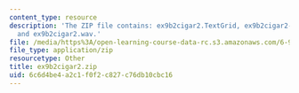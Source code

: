 ```yaml
---
content_type: resource
description: 'The ZIP file contains: ex9b2cigar2.TextGrid, ex9b2cigar2-ans.TextGrid,
  and ex9b2cigar2.wav.'
file: /media/https%3A/open-learning-course-data-rc.s3.amazonaws.com/6-911-transcribing-prosodic-structure-of-spoken-utterances-with-tobi-january-iap-2006/6c6d4be4a2c1f0f2c827c76db10cbc16_ex9b2cigar2.zip
file_type: application/zip
resourcetype: Other
title: ex9b2cigar2.zip
uid: 6c6d4be4-a2c1-f0f2-c827-c76db10cbc16
---
```

